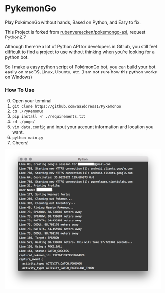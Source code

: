 # PykemonGo
Play PokémonGo without hands, Based on Python, and Easy to fix.

This Project is forked from [rubenvereecken/pokemongo-api](github.com/rubenvereecken/pokemongo-api), request Python2.7

Although there're a lot of Python API for developers in Github, you still feel difficult to find a project to use without thinking when you're looking for a python bot.

So I make a easy python script of PokémonGo bot, you can build your bot easily on macOS, Linux, Ubuntu, etc. (I am not sure how this python works on Windows)

### How To Use

0. Open your terminal
1. `git clone https://github.com/aaaddress1/PykemonGo`
2. `cd ./PyKemonGo`
3. `pip install -r ./requirements.txt`
4. `cd ./pogo/`
4. `vim data.config` and input your account information and location you want.
5. `python main.py`
6. Cheers!

![](DemoScr.png "Simple Demo")
